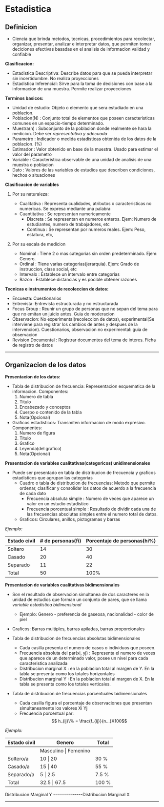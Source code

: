 # Estadistica

## Definicion

- Ciencia que brinda metodos, tecnicas, procedimientos para recolectar, organizar, presentar, analizar e interpretar datos, que permiten tomar deciciones efectivas basadas en el analisis de informacion validad y confiable

**Clasificacion:**
- Estadistica Descriptiva: Describe datos para que se pueda interpretar sin incertidumbre. No realiza proyecciones
- Estadistica Inferencial:  Sirve para la toma de decisiones con base a la informacion de una muestra. Permite realizar proyecciones

**Terminos basicos:**
- Unidad de estudio: Objeto o elemento que sera estudiado en una poblacion.
- Poblacion(N) : Conjunto total de elementos que poseen caracteristicas comunes en un espacio-tiempo determinado.
- Muestra(n) : Subconjunto de la poblacion donde realmente se hara la medicion. Debe ser *representativa y adecuada*
- Parametro : Indicador o medida estadisticas obtenida de los datos de la poblacion. (%)
- Estimador : Valor obtenido en base de la muestra. Usado para estimar el valor del parametro
- Variable : Caracteristica observable de una unidad de analisis de una muestra o poblacion
- Dato : Valores de las variables de estudios que describen condiciones, hechos o situaciones

**Clasificacion de variables**
1. Por su naturaleza:
	- Cualitativa : Representa cualidades, atributos o caracteristicas no numericas. Se expresa mediante una palabra
	- Cuantitativa : Se representan numericamente
		- Discreta : Se representan en numeros enteros. Ejem: Numero de estudiantes, numero de trabajadores, etc
		- Continua : Se representan por numeros reales. Ejem: Peso, estatura, etc,
	
2. Por su escala de medicion
	- Nominal : Tiene 2 o mas categorias sin orden predeterminado. Ejem: Genero.
	- Ordinal : Tiene varias categorias(jerarquia). Ejem: Grado de instruccion, clase social, etc
	- Intervalo : Establece un intervalo entre categorias
	- Razon : Establece distancias y es pocible obtener razones

**Tecnicas e instrumentos de recoleccion de datos:**
- Encuesta: Cuestionarios
- Entrevista: Entrevista estructurada y no estructurada
- Focus Group : Reunir un grupo de personas que no sepan del tema para que no emitan un juicio antes. Guia de moderacion
- Observacion: No experimental(recoleccion de datos), experimental(Se interviene para registrar los cambios de antes y despues de la intervencion). Cuestionarios, observacion no experimental: guia de observacion
- Revision Documental : Registrar documentos del tema de interes. Ficha de registro de datos

--- 

## Organizacion de los datos

**Presentacion de los datos:**
- Tabla de distribucion de frecuencia: Representacion esquematica de la informacion. Componentes:
	1. Numero de tabla
	2. Titulo
	3. Encabezado y conceptos
	4. Cuerpo o contenido de la tabla
	5. Nota(Opcional)
- Graficos estadisticos: Transmiten informacion de modo expresivo. Componentes:
	1. Numero de figura
	2. Titulo
	3. Grafico
	4. Leyenda(del grafico)
	5. Nota(Opcional)

**Presentacion de variables cualitativas(categoricos) unidimensionales** 
- Puede ser presentado en tabla de distribucion de frecuencia y graficos estadisticos que agrupan las categorias
	- Cuadro o tabla de distribucion de frecuencias: Metodo que permite ordenar, clasificar y consolidar los datos de acuerdo a la frecuencia de cada dato
		- Frecuencia absoluta simple : Numero de veces que aparece un valor en un estudio estadistico
		- Frecuencia porcentual simple : Resultado de dividir cada una de las frecuencias absolutas simples entre el numero total de datos.
	-  Graficos: Circulares, anillos, pictogramas y barras
	
 *Ejemplo:*
 
| Estado civil | # de personas(fi) | Porcentaje de personas(hi%) |
| ---- | ---- | ---- |
| Soltero | 14 | 30 |
| Casado | 20 | 40 |
| Separado | 11 | 22 |
| Total | 50 | 100% |

**Presentacion de variables cualitativas bidimensionales**
- Son el resultado de observacion simultanea de dos caracteres en la unidad de estudios que forman un conjunto de pares, que se llama *variable estadistica bidimensional*
	- Ejemplo: Genero - preferencia de gaseosa, nacionalidad - color de piel
	
- Graficos: Barras multiples, barras apiladas, barras proporcionales
- Tabla de distribucion de frecuencias absolutas bidimensionales
	- Cada casilla presenta el numero de casos o individuos que poseen. 
	- Frecuencia absoluta del par(xi, yj) : Representa el numero de veces que aparece de un determinado valor, posee un nivel para cada caracteristica analizada
	- Distribucion marginal X : en la poblacion total al margen de Y. En la tabla se presenta como los totales horizontales
	- Distribucion marginal Y : En la poblacion total al margen de X. En la tabla se presenta como los totales verticales.
- Tabla de distribucion de frecuencias porcentuales bidimensionales
	- Cada casilla figura el porcentaje de observaciones que presentan simultaneamente los valores Xi Yj
	- Frecuencia porcentual par: $$ h_{ij}\% = \frac{f_{ij}}{n...}X100$$

*Ejemplo:*

| Estado civil | Genero | Total |
| ---- | ---- | ---- |
|  | Masculino \| Femenino |  |
| Soltero/a | 10        \|      20 | 30 % |
| Casado/a | 15        \|      40 | 55 % |
| Separado/a | 5          \|      2.5 | 7.5 % |
| Total | 32.5     \|      67.5 | 100 % |
 Distribucion Marginal Y ---------------Distribucion Marginal X

---
